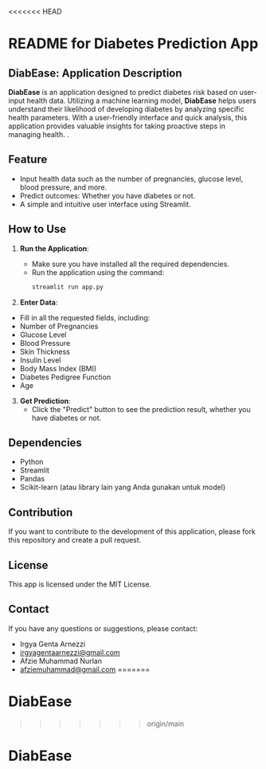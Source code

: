 <<<<<<< HEAD
# README for Diabetes Prediction App

## DiabEase: Application Description

**DiabEase** is an application designed to predict diabetes risk based on user-input health data. Utilizing a machine learning model, **DiabEase** helps users understand their likelihood of developing diabetes by analyzing specific health parameters. With a user-friendly interface and quick analysis, this application provides valuable insights for taking proactive steps in managing health.
.

## Feature

- Input health data such as the number of pregnancies, glucose level, blood pressure, and more.
- Predict outcomes: Whether you have diabetes or not.
- A simple and intuitive user interface using Streamlit.

<!-- ## Video Demo

Check out the video demo of our application:

[![Diabetes Prediction App Demo](https://img.youtube.com/vi/VIDEO_ID/maxresdefault.jpg)](https://www.youtube.com/watch?v=VIDEO_ID) -->

## How to Use

1. **Run the Application**:

   - Make sure you have installed all the required dependencies.
   - Run the application using the command:
     ```bash
     streamlit run app.py
     ```

2. **Enter Data**:

- Fill in all the requested fields, including:
- Number of Pregnancies
- Glucose Level
- Blood Pressure
- Skin Thickness
- Insulin Level
- Body Mass Index (BMI)
- Diabetes Pedigree Function
- Age

3. **Get Prediction**:
   - Click the "Predict" button to see the prediction result, whether you have diabetes or not.

## Dependencies

- Python
- Streamlit
- Pandas
- Scikit-learn (atau library lain yang Anda gunakan untuk model)

## Contribution

If you want to contribute to the development of this application, please fork this repository and create a pull request.

## License

This app is licensed under the MIT License.

## Contact

If you have any questions or suggestions, please contact:

- Irgya Genta Arnezzi
- irgyagentaarnezzi@gmail.com
- Afzie Muhammad Nurlan
- afziemuhammad@gmail.com
=======
# DiabEase
>>>>>>> origin/main
# DiabEase
